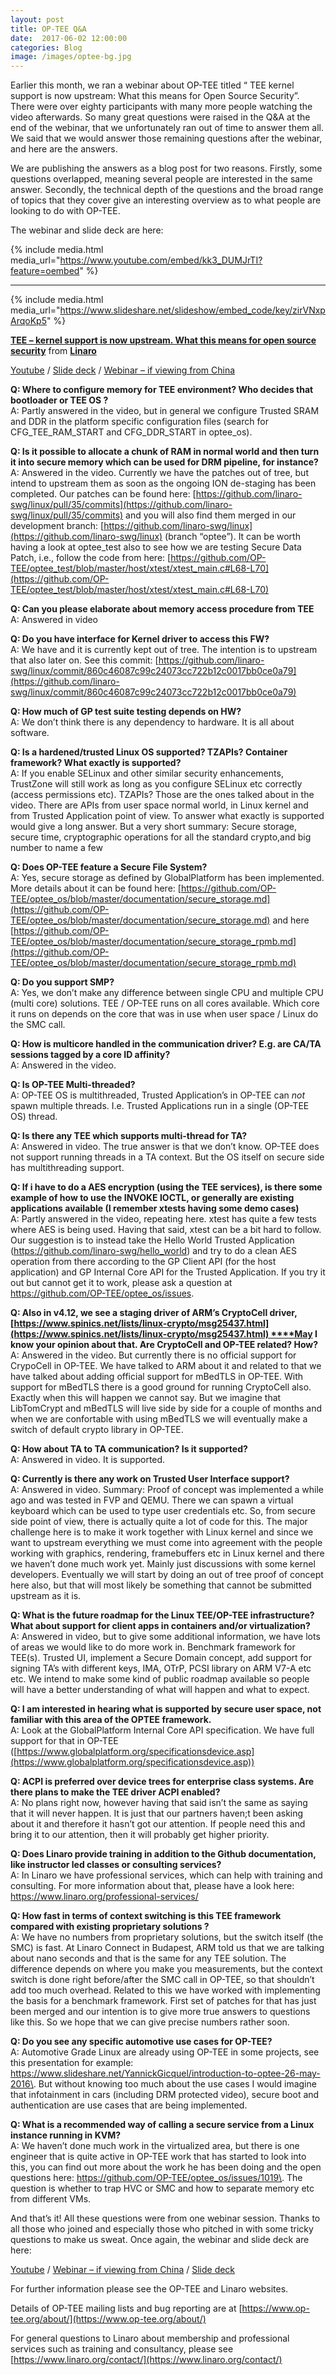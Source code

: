 ```yaml
---
layout: post
title: OP-TEE Q&A
date:  2017-06-02 12:00:00
categories: Blog
image: /images/optee-bg.jpg
---
```

Earlier this month, we ran a webinar about OP-TEE titled “ TEE kernel support is now upstream: What this means for Open Source Security”. There were over eighty participants with many more people watching the video afterwards. So many great questions were raised in the Q&A at the end of the webinar, that we unfortunately ran out of time to answer them all. We said that we would answer those remaining questions after the webinar, and here are the answers.

We are publishing the answers as a blog post for two reasons. Firstly, some questions overlapped, meaning several people are interested in the same answer. Secondly, the technical depth of the questions and the broad range of topics that they cover give an interesting overview as to what people are looking to do with OP-TEE.

The webinar and slide deck are here:

{% include media.html media_url="https://www.youtube.com/embed/kk3_DUMJrTI?feature=oembed" %}

* * *

{% include media.html media_url="https://www.slideshare.net/slideshow/embed_code/key/zirVNxpArqoKp5" %}

**[TEE – kernel support is now upstream. What this means for open source security](https://www.slideshare.net/linaroorg/tee-kernel-support-is-now-upstream-what-this-means-for-open-source-security-76943254 "TEE - kernel support is now upstream. What this means for open source security")** from **[Linaro](https://www.slideshare.net/linaroorg)**

[Youtube](https://www.youtube.com/watch?v=kk3_DUMJrTI) / [Slide deck](https://www.slideshare.net/linaroorg/tee-kernel-support-is-now-upstream-what-this-means-for-open-source-security-76943254/linaroorg/tee-kernel-support-is-now-upstream-what-this-means-for-open-source-security-76943254) / [Webinar – if viewing from China](http://connect.linaro.org.s3.amazonaws.com/others/TEE-kernel_support_upstream_open_source_security.mp4)

**Q: Where to configure memory for TEE environment? Who decides that bootloader or TEE OS ?**  
A: Partly answered in the video, but in general we configure Trusted SRAM and DDR in the platform specific configuration files (search for CFG_TEE_RAM_START and CFG_DDR_START in optee_os).

**Q: Is it possible to allocate a chunk of RAM in normal world and then turn it into secure memory which can be used for DRM pipeline, for instance?**  
A: Answered in the video. Currently we have the patches out of tree, but intend to upstream them as soon as the ongoing ION de-staging has been completed. Our patches can be found here: [https://github.com/linaro-swg/linux/pull/35/commits](https://github.com/linaro-swg/linux/pull/35/commits) and you will also find them merged in our development branch: [https://github.com/linaro-swg/linux](https://github.com/linaro-swg/linux) (branch “optee”). It can be worth having a look at optee_test also to see how we are testing Secure Data Patch, i.e., follow the code from here: [https://github.com/OP-TEE/optee_test/blob/master/host/xtest/xtest_main.c#L68-L70](https://github.com/OP-TEE/optee_test/blob/master/host/xtest/xtest_main.c#L68-L70)

**Q: Can you please elaborate about memory access procedure from TEE**  
A: Answered in video

**Q: Do you have interface for Kernel driver to access this FW?**  
A: We have and it is currently kept out of tree. The intention is to upstream that also later on. See this commit: [https://github.com/linaro-swg/linux/commit/860c46087c99c24073cc722b12c0017bb0ce0a79](https://github.com/linaro-swg/linux/commit/860c46087c99c24073cc722b12c0017bb0ce0a79)

**Q: How much of GP test suite testing depends on HW?**  
A: We don’t think there is any dependency to hardware. It is all about software.

**Q: Is a hardened/trusted Linux OS supported? TZAPIs? Container framework? What exactly is supported?**  
A: If you enable SELinux and other similar security enhancements, TrustZone will still work as long as you configure SELinux etc correctly (access permissions etc). TZAPIs? Those are the ones talked about in the video. There are APIs from user space normal world, in Linux kernel and from Trusted Application point of view. To answer what exactly is supported would give a long answer. But a very short summary: Secure storage, secure time, cryptographic operations for all the standard crypto,and big number to name a few

**Q: Does OP-TEE feature a Secure File System?**  
A: Yes, secure storage as defined by GlobalPlatform has been implemented. More details about it can be found here: [https://github.com/OP-TEE/optee_os/blob/master/documentation/secure_storage.md](https://github.com/OP-TEE/optee_os/blob/master/documentation/secure_storage.md) and here [https://github.com/OP-TEE/optee_os/blob/master/documentation/secure_storage_rpmb.md](https://github.com/OP-TEE/optee_os/blob/master/documentation/secure_storage_rpmb.md)

**Q: Do you support SMP?**  
A: Yes, we don’t make any difference between single CPU and multiple CPU (multi core) solutions. TEE / OP-TEE runs on all cores available. Which core it runs on depends on the core that was in use when user space / Linux do the SMC call.

**Q: How is multicore handled in the communication driver? E.g. are CA/TA sessions tagged by a core ID affinity?**  
A: Answered in the video.

**Q: Is OP-TEE Multi-threaded?**  
A: OP-TEE OS is multithreaded, Trusted Application’s in OP-TEE can _not_ spawn multiple threads. I.e. Trusted Applications run in a single (OP-TEE OS) thread.

**Q: Is there any TEE which supports multi-thread for TA?**  
A: Answered in video. The true answer is that we don’t know. OP-TEE does not support running threads in a TA context. But the OS itself on secure side has multithreading support.

**Q: If i have to do a AES encryption (using the TEE services), is there some example of how to use the INVOKE IOCTL, or generally are existing applications available (I remember xtests having some demo cases)**  
A: Partly answered in the video, repeating here. xtest has quite a few tests where AES is being used. Having that said, xtest can be a bit hard to follow. Our suggestion is to instead take the Hello World Trusted Application (https://github.com/linaro-swg/hello_world) and try to do a clean AES operation from there according to the GP Client API (for the host application) and GP Internal Core API for the Trusted Application. If you try it out but cannot get it to work, please ask a question at https://github.com/OP-TEE/optee_os/issues.

**Q: Also in v4.12, we see a staging driver of ARM’s CryptoCell driver, [https://www.spinics.net/lists/linux-crypto/msg25437.html](https://www.spinics.net/lists/linux-crypto/msg25437.html) ****May I know your opinion about that. Are CryptoCell and OP-TEE related? How?**  
A: Answered in the video. But currently there is no official support for CrypoCell in OP-TEE. We have talked to ARM about it and related to that we have talked about adding official support for mBedTLS in OP-TEE. With support for mBedTLS there is a good ground for running CryptoCell also. Exactly when this will happen we cannot say. But we imagine that LibTomCrypt and mBedTLS will live side by side for a couple of months and when we are confortable with using mBedTLS we will eventually make a switch of default crypto library in OP-TEE.

**Q: How about TA to TA communication? Is it supported?**  
A: Answered in video. It is supported.

**Q: Currently is there any work on Trusted User Interface support?**  
A: Answered in video. Summary: Proof of concept was implemented a while ago and was tested in FVP and QEMU. There we can spawn a virtual keyboard which can be used to type user credentials etc. So, from secure side point of view, there is actually quite a lot of code for this. The major challenge here is to make it work together with Linux kernel and since we want to upstream everything we must come into agreement with the people working with graphics, rendering, framebuffers etc in Linux kernel and there we haven’t done much work yet. Mainly just discussions with some kernel developers. Eventually we will start by doing an out of tree proof of concept here also, but that will most likely be something that cannot be submitted upstream as it is.

**Q: What is the future roadmap for the Linux TEE/OP-TEE infrastructure? What about support for client apps in containers and/or virtualization?**  
A: Answered in video, but to give some additional information, we have lots of areas we would like to do more work in. Benchmark framework for TEE(s). Trusted UI, implement a Secure Domain concept, add support for signing TA’s with different keys, IMA, OTrP, PCSI library on ARM V7-A etc etc. We intend to make some kind of public roadmap available so people will have a better understanding of what will happen and what to expect.

**Q: I am interested in hearing what is supported by secure user space, not familiar with this area of the OPTEE framework.**  
A: Look at the GlobalPlatform Internal Core API specification. We have full support for that in OP-TEE ([https://www.globalplatform.org/specificationsdevice.asp](https://www.globalplatform.org/specificationsdevice.asp))

**Q: ACPI is preferred over device trees for enterprise class systems. Are there plans to make the TEE driver ACPI enabled?**  
A: No plans right now, however having that said isn’t the same as saying that it will never happen. It is just that our partners haven;t been asking about it and therefore it hasn’t got our attention. If people need this and bring it to our attention, then it will probably get higher priority.

**Q: Does Linaro provide training in addition to the Github documentation, like instructor led classes or consulting services?**  
A: In Linaro we have professional services, which can help with training and consulting. For more information about that, please have a look here: https://www.linaro.org/professional-services/

**Q: How fast in terms of context switching is this TEE framework compared with existing proprietary solutions ?**  
A: We have no numbers from proprietary solutions, but the switch itself (the SMC) is fast. At Linaro Connect in Budapest, ARM told us that we are talking about nano seconds and that is the same for any TEE solution. The difference depends on where you make you measurements, but the context switch is done right before/after the SMC call in OP-TEE, so that shouldn’t add too much overhead. Related to this we have worked with implementing the basis for a benchmark framework. First set of patches for that has just been merged and our intention is to give more true answers to questions like this. So we hope that we can give precise numbers rather soon.

**Q: Do you see any specific automotive use cases for OP-TEE?**  
A: Automotive Grade Linux are already using OP-TEE in some projects, see this presentation for example: https://www.slideshare.net/YannickGicquel/introduction-to-optee-26-may-2016\. But without knowing too much about the use cases I would imagine that infotainment in cars (including DRM protected video), secure boot and authentication are use cases that are being implemented.

**Q: What is a recommended way of calling a secure service from a Linux instance running in KVM?**  
A: We haven’t done much work in the virtualized area, but there is one engineer that is quite active in OP-TEE work that has started to look into this, you can find out more about the work he has been doing and the open questions here: https://github.com/OP-TEE/optee_os/issues/1019\. The question is whether to trap HVC or SMC and how to separate memory etc from different VMs.

And that’s it! All these questions were from one webinar session. Thanks to all those who joined and especially those who pitched in with some tricky questions to make us sweat. Once again, the webinar and slide deck are here:

[Youtube](https://www.youtube.com/watch?v=kk3_DUMJrTI) / [Webinar – if viewing from China](http://connect.linaro.org.s3.amazonaws.com/others/TEE-kernel_support_upstream_open_source_security.mp4) / [Slide deck](https://www.slideshare.net/linaroorg/tee-kernel-support-is-now-upstream-what-this-means-for-open-source-security-76943254/linaroorg/tee-kernel-support-is-now-upstream-what-this-means-for-open-source-security-76943254)

For further information please see the OP-TEE and Linaro websites.

Details of OP-TEE mailing lists and bug reporting are at [https://www.op-tee.org/about/](https://www.op-tee.org/about/)

For general questions to Linaro about membership and professional services such as training and consultancy, please see [https://www.linaro.org/contact/](https://www.linaro.org/contact/)
